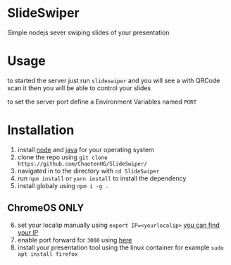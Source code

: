 # SlideSwiper

Simple nodejs sever swiping slides of your presentation

# Usage

to started the server just run `slideswiper` and you will see a with QRCode scan it then you will be able to control your slides

to set the server port define a Environment Variables named `PORT`

# Installation

1. install [node](https://nodejs.org/) and [java](https://java.com/en/download/) for your operating system
2. clone the repo using `git clone https://github.com/ChaotenHG/SlideSwiper/`
3. navigated in to the directory with `cd SlideSwiper`
4. run `npm install` or `yarn install` to install the dependency
5. install globaly using `npm i -g .`

## ChromeOS ONLY

6. set your localip manually using `export IP=<yourlocalip>` [you can find your IP](https://chromeunboxed.com/how-to-find-your-chromebooks-ip-and-mac-address/)
7. enable port forward for `3000` using [here](https://chromeos.dev/en/web-environment/port-forwarding)
8. install your presentation tool using the linux container for example `sudo apt install firefox`
